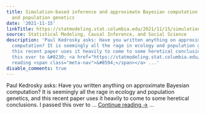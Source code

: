 ```yaml
---
title: Simulation-based inference and approximate Bayesian computation in ecology
  and population genetics
date: '2021-11-15'
linkTitle: https://statmodeling.stat.columbia.edu/2021/11/15/simulation-based-inference-and-approximate-bayesian-computation-in-ecology-and-population-genetics/
source: Statistical Modeling, Causal Inference, and Social Science
description: 'Paul Kedrosky asks: Have you written anything on approximate Bayesian
  computation? It is seemingly all the rage in ecology and population genetics, and
  this recent paper uses it heavily to come to some heretical conclusions. I passed
  this over to &#8230; <a href="https://statmodeling.stat.columbia.edu/2021/11/15/simulation-based-inference-and-approximate-bayesian-computation-in-ecology-and-population-genetics/">Continue
  reading <span class="meta-nav">&#8594;</span></a> ...'
disable_comments: true
---
```

Paul Kedrosky asks: Have you written anything on approximate Bayesian computation? It is seemingly all the rage in ecology and population genetics, and this recent paper uses it heavily to come to some heretical conclusions. I passed this over to &#8230; <a href="https://statmodeling.stat.columbia.edu/2021/11/15/simulation-based-inference-and-approximate-bayesian-computation-in-ecology-and-population-genetics/">Continue reading <span class="meta-nav">&#8594;</span></a> ...